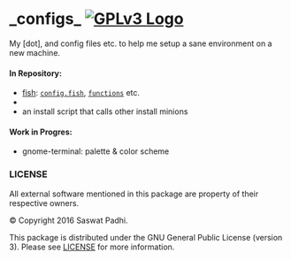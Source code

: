 \_configs\_ [![GPLv3 Logo](http://www.gnu.org/graphics/gplv3-88x31.png)](LICENSE)
===========

My [dot], and config files etc. to help me setup a sane environment on a new machine.


#### In Repository:

- [fish]: [`config.fish`](fish/config.fish), [`functions`](fish/functions) etc.
- [neovim]: [`init.vim`](neovim/init.vim)
- an install script that calls other install minions


#### Work in Progres:

- gnome-terminal: palette & color scheme


### LICENSE

All external software mentioned in this package are property of their respective
owners.

&copy; Copyright 2016 Saswat Padhi.

This package is distributed under the GNU General Public License (version 3).
Please see [LICENSE](LICENSE) for more information.

[neovim]: https://neovim.io/
[fish]: https://fishshell.com/
